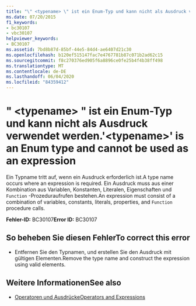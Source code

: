 ```yaml
---
title: "\" <typename> \" ist ein Enum-Typ und kann nicht als Ausdruck verwendet werden."
ms.date: 07/20/2015
f1_keywords:
- bc30107
- vbc30107
helpviewer_keywords:
- BC30107
ms.assetid: 7bd8b87d-85bf-44e5-84d4-ae6407d21c30
ms.openlocfilehash: b120ef515147fac7e4767781b87c071b2ad62c15
ms.sourcegitcommit: f8c270376ed905f6a8896ce0fe25b4f4b38ff498
ms.translationtype: MT
ms.contentlocale: de-DE
ms.lasthandoff: 06/04/2020
ms.locfileid: "84359412"
---
```

# <a name="typename-is-an-enum-type-and-cannot-be-used-as-an-expression"></a><span data-ttu-id="57a01-102">" \<typename> " ist ein Enum-Typ und kann nicht als Ausdruck verwendet werden.</span><span class="sxs-lookup"><span data-stu-id="57a01-102">'\<typename>' is an Enum type and cannot be used as an expression</span></span>
<span data-ttu-id="57a01-103">Ein Typname tritt auf, wenn ein Ausdruck erforderlich ist.</span><span class="sxs-lookup"><span data-stu-id="57a01-103">A type name occurs where an expression is required.</span></span> <span data-ttu-id="57a01-104">Ein Ausdruck muss aus einer Kombination aus Variablen, Konstanten, Literalen, Eigenschaften und `Function` -Prozeduraufrufen bestehen.</span><span class="sxs-lookup"><span data-stu-id="57a01-104">An expression must consist of a combination of variables, constants, literals, properties, and `Function` procedure calls.</span></span>  
  
 <span data-ttu-id="57a01-105">**Fehler-ID:** BC30107</span><span class="sxs-lookup"><span data-stu-id="57a01-105">**Error ID:** BC30107</span></span>  
  
## <a name="to-correct-this-error"></a><span data-ttu-id="57a01-106">So beheben Sie diesen Fehler</span><span class="sxs-lookup"><span data-stu-id="57a01-106">To correct this error</span></span>  
  
- <span data-ttu-id="57a01-107">Entfernen Sie den Typnamen, und erstellen Sie den Ausdruck mit gültigen Elementen.</span><span class="sxs-lookup"><span data-stu-id="57a01-107">Remove the type name and construct the expression using valid elements.</span></span>  
  
## <a name="see-also"></a><span data-ttu-id="57a01-108">Weitere Informationen</span><span class="sxs-lookup"><span data-stu-id="57a01-108">See also</span></span>

- [<span data-ttu-id="57a01-109">Operatoren und Ausdrücke</span><span class="sxs-lookup"><span data-stu-id="57a01-109">Operators and Expressions</span></span>](../programming-guide/language-features/operators-and-expressions/index.md)
